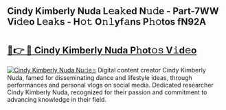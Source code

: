 ## Cindy Kimberly Nuda L𝚎a𝚔ed N𝚞𝚍e - Part-7WW Vi𝚍𝚎o L𝚎a𝚔s - H𝚘𝚝 O𝚗𝚕yf𝚊ns P𝚑𝚘tos fN92A

# <h2><a href="http://kf4wveo.oniu.top/?m=Cindy+Kimberly+Nuda">🔗👉 🔴 Cindy Kimberly Nuda P𝚑ot𝚘𝚜 V𝚒d𝚎o</a></h2>

[![Cindy Kimberly Nuda Nu𝚍e𝚜](https://i.imgur.com/0qMVB7G.gif)](http://kf4wveo.oniu.top/?m=Cindy+Kimberly+Nuda)
Digital content creator Cindy Kimberly Nuda, famed for disseminating dance and lifestyle ideas, through performances and personal vlogs on social media. Dedicated researcher Cindy Kimberly Nuda, recognized for their passion and commitment to advancing knowledge in their field.  
